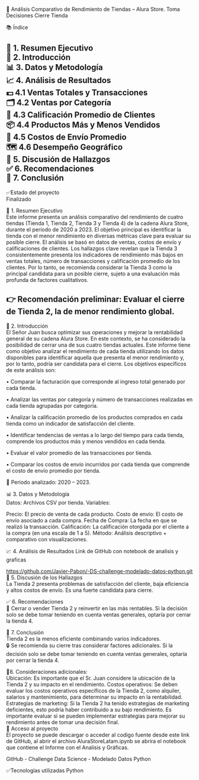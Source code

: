 🛒 Análisis Comparativo de Rendimiento de Tiendas – Alura Store. Toma Decisiones Cierre Tienda    

📚 Índice  
  
📌 1. Resumen Ejecutivo  
🧭 2. Introducción  
📊 3. Datos y Metodología  
📈 4. Análisis de Resultados  
💵 4.1 Ventas Totales y Transacciones  
🗂️ 4.2 Ventas por Categoría  
🌟 4.3 Calificación Promedio de Clientes  
📦 4.4 Productos Más y Menos Vendidos  
🚚 4.5 Costos de Envío Promedio  
🗺️ 4.6 Desempeño Geográfico  
🧠 5. Discusión de Hallazgos  
✅ 6. Recomendaciones  
📌 7. Conclusión    
------------------------------------------------------------------------------------  

✅Estado del proyecto  
Finalizado  

📌 1. Resumen Ejecutivo  
Este informe presenta un análisis comparativo del rendimiento de cuatro tiendas (Tienda 1, Tienda 2, Tienda 3 y Tienda 4) de la cadena Alura Store, durante el periodo de 2020 a 2023. El objetivo principal es identificar la tienda con el menor rendimiento en diversas métricas clave para evaluar su posible cierre. El análisis se basó en datos de ventas, costos de envío y calificaciones de clientes. Los hallazgos clave revelan que la Tienda 3 consistentemente presenta los indicadores de rendimiento más bajos en ventas totales, número de transacciones y calificación promedio de los clientes. Por lo tanto, se recomienda considerar la Tienda 3 como la principal candidata para un posible cierre, sujeto a una evaluación más profunda de factores cualitativos.    

👉 Recomendación preliminar: Evaluar el cierre de Tienda 2, la de menor rendimiento global.  
-----------------------------------------------------------------------------------------------------  
🧭 2. Introducción    
El Señor Juan busca optimizar sus operaciones y mejorar la rentabilidad general de su cadena Alura Store. En este contexto, se ha considerado la posibilidad de cerrar una de sus cuatro tiendas actuales. Este informe tiene como objetivo analizar el rendimiento de cada tienda utilizando los datos disponibles para identificar aquella que presenta el menor rendimiento y, por lo tanto, podría ser candidata para el cierre. Los objetivos específicos de este análisis son:  
  
• Comparar la facturación que corresponde al ingreso total generado por cada tienda.  

• Analizar las ventas por categoría y número de transacciones realizadas en cada tienda agrupadas por categoría.  

• Analizar la calificación promedio de los productos comprados en cada tienda como un indicador de satisfacción del cliente.  

• Identificar tendencias de ventas a lo largo del tiempo para cada tienda, comprende los productos más y menos vendidos en cada tienda.  

• Evaluar el valor promedio de las transacciones por tienda.  

• Comparar los costos de envío incurridos por cada tienda que comprende el costo de envío promedio por tienda.  
  
📅 Periodo analizado: 2020 – 2023.
  
📊 3. Datos y Metodología  
Datos: Archivos CSV por tienda.
  Variables:
  
Precio: El precio de venta de cada producto.
Costo de envío: El costo de envío asociado a cada compra.
Fecha de Compra: La fecha en que se realizó la transacción.
Calificación: La calificación otorgada por el cliente a la compra (en una escala de 1 a 5).
Método: Análisis descriptivo + comparativo con visualizaciones.  
  
📈 4. Análisis de Resultados
Link de GitHub con notebook de analisis y graficas
  
https://github.com/Javier-Pabon/-DS-challenge-modelado-datos-python.git  
🧠 5. Discusión de los Hallazgos  
La Tienda 2 presenta problemas de satisfacción del cliente, baja eficiencia y altos costos de envío. Es una fuerte candidata para cierre.  
  
✅ 6. Recomendaciones  
📌 Cerrar o vender Tienda 2 y reinvertir en las más rentables. Si la decisión solo se debe tomar teniendo en cuenta ventas generales, optaría por cerrar la tienda 4.  

📌 7. Conclusión  
Tienda 2 es la menos eficiente combinando varios indicadores.  
🔒 Se recomienda su cierre tras considerar factores adicionales. Si la decisión solo se debe tomar teniendo en cuenta ventas generales, optaría por cerrar la tienda 4.  
  
🎯8. Consideraciones adicionales:    
Ubicación: Es importante que el Sr. Juan considere la ubicación de la Tienda 2 y su impacto en el rendimiento. Costos operativos: Se deben evaluar los costos operativos específicos de la Tienda 2, como alquiler, salarios y mantenimiento, para determinar su impacto en la rentabilidad. Estrategias de marketing: Si la Tienda 2 ha tenido estrategias de marketing deficientes, esto podría haber contribuido a su bajo rendimiento. Es importante evaluar si se pueden implementar estrategias para mejorar su rendimiento antes de tomar una decisión final.  
📁 Acceso al proyecto  
El proyecto se puede descargar o acceder al codigo fuente desde este link de GitHub, al abrir el archivo AluraStoreLatam.ipynb se abrira el notebook que contiene el Informe con el Analisis y Gráficas.  

GitHub - Challenge Data Science - Modelado Datos Python  
  
✅Tecnologías utilizadas
Python
